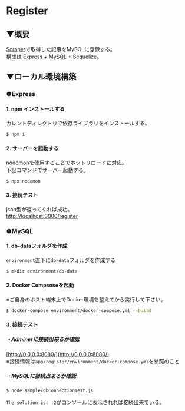 # Register

## ▼概要

[Scraper](../scraper/README.md)で取得した記事をMySQLに登録する。  
構成は Express + MySQL + Sequelize。

## ▼ローカル環境構築

### ●Express

#### 1. npm インストールする
カレントディレクトリで依存ライブラリをインストールする。

```node.js
$ npm i
```

#### 2. サーバーを起動する
[nodemon](https://github.com/remy/nodemon#nodemon)を使用することでホットリロードに対応。  
下記コマンドでサーバー起動する。

```node.js
$ npx nodemon
```

#### 3. 接続テスト
json型が返ってくれば成功。  
[http://localhost:3000/register](http://localhost:3000/register)

### ●MySQL

#### 1. db-dataフォルダを作成
```environment```直下に```db-data```フォルダを作成する

```bash
$ mkdir environment/db-data
```

#### 2. Docker Compsoseを起動
※ご自身のホスト端末上でDocker環境を整えてから実行して下さい。
```bash
$ docker-compose environment/docker-compose.yml --build
```

#### 3. 接続テスト
##### ・Adminerに接続出来るか確認  
[http://0.0.0.0:8080/](http://0.0.0.0:8080/)  
※接続情報は```app/register/environment/docker-compose.yml```を参照のこと


##### ・MySQLに接続出来るか確認
```
$ node sample/dbConnectionTest.js
```

```The solution is:  2```がコンソールに表示されれば接続出来ている。
